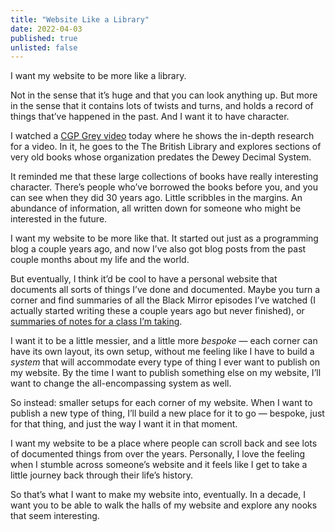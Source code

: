 ```yaml
---
title: "Website Like a Library"
date: 2022-04-03
published: true
unlisted: false
---
```


I want my website to be more like a library.

Not in the sense that it’s huge and that you can look anything up. But more in the sense that it contains lots of twists and turns, and holds a record of things that’ve happened in the past. And I want it to have character.

I watched a [CGP Grey video](https://www.youtube.com/watch?v=qEV9qoup2mQ) today where he shows the in-depth research for a video. In it, he goes to the The British Library and explores sections of very old books whose organization predates the Dewey Decimal System.

It reminded me that these large collections of books have really interesting character. There’s people who’ve borrowed the books before you, and you can see when they did 30 years ago. Little scribbles in the margins. An abundance of information, all written down for someone who might be interested in the future.

I want my website to be more like that. It started out just as a programming blog a couple years ago, and now I’ve also got blog posts from the past couple months about my life and the world.

But eventually, I think it’d be cool to have a personal website that documents all sorts of things I’ve done and documented. Maybe you turn a corner and find summaries of all the Black Mirror episodes I’ve watched (I actually started writing these a couple years ago but never finished), or [summaries of notes for a class I’m taking](https://benborgers.com/posts/publishing-class-notes).

I want it to be a little messier, and a little more _bespoke_ — each corner can have its own layout, its own setup, without me feeling like I have to build a _system_ that will accommodate every type of thing I ever want to publish on my website. By the time I want to publish something else on my website, I’ll want to change the all-encompassing system as well.

So instead: smaller setups for each corner of my website. When I want to publish a new type of thing, I’ll build a new place for it to go — bespoke, just for that thing, and just the way I want it in that moment.

I want my website to be a place where people can scroll back and see lots of documented things from over the years. Personally, I love the feeling when I stumble across someone’s website and it feels like I get to take a little journey back through their life’s history.

So that’s what I want to make my website into, eventually. In a decade, I want you to be able to walk the halls of my website and explore any nooks that seem interesting.
